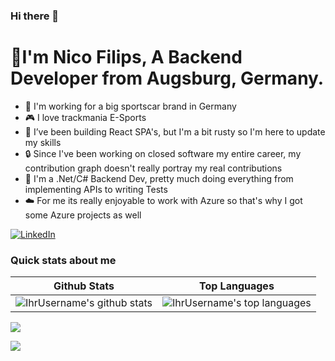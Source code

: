 ### Hi there 👋
# 💫I'm Nico Filips, A Backend Developer from Augsburg, Germany.
- 🏁 I'm working for a big sportscar brand in Germany
- 🎮 I love trackmania E-Sports
- 🌱 I’ve been building React SPA's, but I'm a bit rusty so I'm here to update my skills
- 🔒 Since I've been working on closed software my entire career, my contribution graph doesn't really portray my real contributions
- 📝 I'm a .Net/C# Backend Dev, pretty much doing everything from implementing APIs to writing Tests
- ☁️ For me its really enjoyable to work with Azure so that's why I got some Azure projects as well

[![LinkedIn](https://img.shields.io/badge/LinkedIn-%230077B5.svg?logo=linkedin&logoColor=white)](https://linkedin.com/in/NicoFilips/)

<!--
**NicoFilips/NicoFilips** is a ✨ _special_ ✨ repository because its `README.md` (this file) appears on your GitHub profile.

Here are some ideas to get you started:

- 🔭 I’m currently working on ...
- 🌱 I’m currently learning ...
- 👯 I’m looking to collaborate on ...
- 🤔 I’m looking for help with ...
- 💬 Ask me about ...
- 📫 How to reach me: ...
- 😄 Pronouns: ...
- ⚡ Fun fact: ...
-->

### Quick stats about me
| Github Stats | Top Languages |
| --- | --- |
| ![IhrUsername's github stats](https://github-readme-stats.vercel.app/api?username=NicoFilips&show_icons=true&theme=shades-of-purple&count_private=true) | ![IhrUsername's top languages](https://github-readme-stats.vercel.app/api/top-langs/?username=NicoFilips&show_icons=true&theme=shades-of-purple&count_private=true&layout=compact) |
![](https://github-readme-streak-stats.herokuapp.com/?user=NicoFilips&theme=shades-of-purple&hide_border=false)<br/>

[![](https://visitcount.itsvg.in/api?id=NicoFilips&icon=0&color=0)](https://visitcount.itsvg.in)
